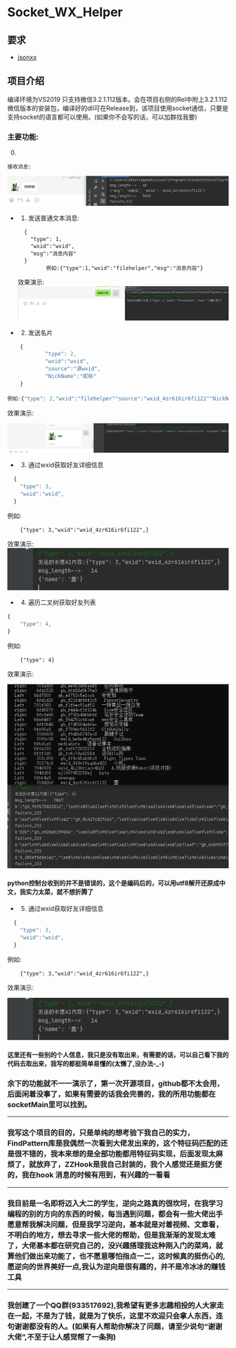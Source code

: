 # Socket_WX_Helper

## 要求

+ [jsonxx](https://github.com/Nomango/jsonxx)
           


## 项目介绍
  编译环境为VS2019 只支持微信3.2.1.112版本。会在项目右侧的Rel中附上3.2.1.112微信版本的安装包，编译好的dll可在Release到，该项目使用socket通信，只要是支持socket的语言都可以使用。(如果你不会写的话，可以加群找我要)

### 主要功能:
  0.
    接收消息:
    
    
![image](https://github.com/2826430176/Wx_Socket_Helper/blob/main/Static/recv_msg.png)


  + 1. 发送普通文本消息:
    ```
      {
        "type": 1,
        "wxid":"wxid",
        "msg":"消息内容"
      }
             例如:{"type":1,"wxid":"filehelper","msg":"消息内容"}
     ```        
    效果演示:
![image](https://github.com/2826430176/Wx_Socket_Helper/blob/main/Static/%E5%8F%91%E9%80%81%E6%99%AE%E9%80%9A%E6%B6%88%E6%81%AF.png)


   + 2. 发送名片
```javascript
    {
            "type": 2,
            "wxid":"wxid",
            "source":"源wxid",
            "NickName":"昵称"
    }

例如:{"type": 2,"wxid":"filehelper""source":"wxid_4zr616ir6fi122""NickName":"昵称"}
```

效果演示:

![image](https://github.com/2826430176/Wx_Socket_Helper/blob/main/Static/sendxmlcard.png)


  + 3. 通过wxid获取好友详细信息
```javascript
  {
    "type": 3,
    "wxid":"wxid",
  }
```
例如:

        {"type": 3,"wxid":"wxid_4zr616ir6fi122",}

效果演示:
![image](https://github.com/2826430176/Wx_Socket_Helper/blob/main/Static/wxid%E8%8E%B7%E5%8F%96%E8%AF%A6%E7%BB%86%E4%BF%A1%E6%81%AF.jpg)


  + 4. 遍历二叉树获取好友列表
```javascript
{
    "type": 4,
}
```
例如:

        {"type": 4}

效果演示:

![image](https://github.com/2826430176/Wx_Socket_Helper/blob/main/Static/%E8%8E%B7%E5%8F%96%E5%A5%BD%E5%8F%8B%E5%88%97%E8%A1%A8.png)


#### python控制台收到的并不是错误的，这个是编码后的，可以用utf8解开还原成中文，我实力太菜，就不想折腾了

 + 5.  通过wxid获取好友详细信息
```javascript
  {
    "type": 3,
    "wxid":"wxid",
  }
```
例如:

        {"type": 3,"wxid":"wxid_4zr616ir6fi122",}

效果演示:

![image](https://github.com/2826430176/Wx_Socket_Helper/blob/main/Static/wxid%E8%8E%B7%E5%8F%96%E8%AF%A6%E7%BB%86%E4%BF%A1%E6%81%AF.jpg)

#### 这里还有一些别的个人信息，我只是没有取出来，有需要的话，可以自己看下我的代码去取出来，我写的都挺简单易懂的(太懒了,没办法-_-)


### 余下的功能就不一一演示了，第一次开源项目，github都不太会用，后面闲着没事了，如果有需要的话我会完善的，我的所用功能都在socketMain里可以找到。




----

### 我写这个项目的目的，只是单纯的想考验下我自己的实力，FindPattern库是我偶然一次看到大佬发出来的，这个特征码匹配的还是很不错的，我本来想的是全部功能都用特征码实现，后面发现太麻烦了，就放弃了，ZZHook是我自己封装的，我个人感觉还是挺方便的，我在hook 消息的时候有用到，有兴趣的一看看

---

### 我目前是一名即将迈入大二的学生，逆向之路真的很坎坷，在我学习编程的别的方向的东西的时候，每当遇到问题，都会有一些大佬出手愿意帮我解决问题，但是我学习逆向，基本就是对着视频、文章看，不明白的地方，想去寻求一些大佬的帮助，但是我渐渐的发现太难了，大佬基本都在研究自己的，没兴趣搭理我这种刚入门的菜鸡，就算他们做出来功能了，也不愿意哪怕指点一二，这时候真的挺伤心的,愿逆向的世界美好一点,我认为逆向是很有趣的，并不是冷冰冰的赚钱工具


---

### 我创建了一个QQ群(933517692),我希望有更多志趣相投的人大家走在一起，不是为了钱，就是为了快乐，这里不欢迎只会拿人东西，连句谢谢都没有的人。(如果有人帮助你解决了问题，请至少说句“谢谢大佬”,不至于让人感觉帮了一条狗)